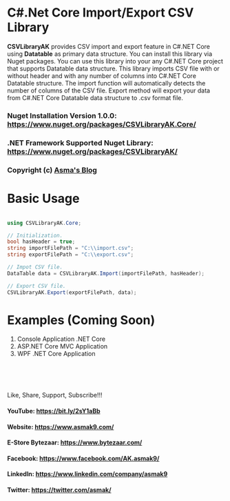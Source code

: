# C#.Net Core Import/Export CSV Library
**CSVLibraryAK** provides CSV import and export feature in C#.NET Core using **Datatable** as primary data structure. You can install this library via Nuget packages. You can use this library into your any C#.NET Core project that supports Datatable data structure. This library imports CSV file with or without header and with any number of columns into C#.NET Core Datatable structure. The import function will automatically detects the number of columns of the CSV file. Export method will export your data from C#.NET Core Datatable data structure to .csv format file.

### Nuget Installation Version 1.0.0: https://www.nuget.org/packages/CSVLibraryAK.Core/

### .NET Framework Supported Nuget Library: https://www.nuget.org/packages/CSVLibraryAK/

### Copyright (c) [Asma's Blog](https://www.asmak9.com/)

# Basic Usage

```C#

using CSVLibraryAK.Core;

// Initialization.
bool hasHeader = true;
string importFilePath = "C:\\import.csv";
string exportFilePath = "C:\\export.csv";

// Impot CSV file.
DataTable data = CSVLibraryAK.Import(importFilePath, hasHeader);

// Export CSV file.
CSVLibraryAK.Export(exportFilePath, data);

```

# Examples (Coming Soon)

1. Console Application .NET Core
2. ASP.NET Core MVC Application
3. WPF .NET Core Application

<br/>
<br/>
<br/>


Like, Share, Support, Subscribe!!!

#### YouTube: https://bit.ly/2sY1aBb 

#### Website: https://www.asmak9.com/

#### E-Store Bytezaar: https://www.bytezaar.com/

#### Facebook: https://www.facebook.com/AK.asmak9/

#### LinkedIn: https://www.linkedin.com/company/asmak9

#### Twitter: https://twitter.com/asmak/
